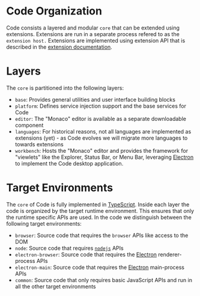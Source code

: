 # Code Organization

Code consists a layered and modular `core` that can be extended using extensions. Extensions are run in a separate process refered to as the
`extension host.` Extensions are implemented using extension API that is described in the [extension documentation](https://code.visualstudio.com/docs/extensions/overview).

# Layers

The `core` is partitioned into the following layers:
- `base`: Provides general utilities and user interface building blocks
- `platform`: Defines service injection support and the base services for Code
- `editor`: The "Monaco" editor is available as a separate downloadable component
- `languages`: For historical reasons, not all languages are implemented as extensions (yet) - as Code evolves we will migrate more languages to towards extensions
- `workbench`: Hosts the "Monaco" editor and provides the framework for "viewlets" like the Explorer, Status Bar, or Menu Bar, leveraging [Electron](http://electron.atom.io/) to implement the Code desktop application.

# Target Environments
The `core` of Code is fully implemented in [TypeScript](https://github.com/microsoft/typescript). Inside each layer the code is organized by the target runtime environment. This ensures that only the runtime specific APIs are used. In the code we distinguish between the following target environments:
- `browser`: Source code that requires the `browser` APIs like access to the DOM
- `node`: Source code that requires [`nodejs`](https://nodejs.org) APIs
- `electron-browser`: Source code that requires the [Electron](http://electron.atom.io/) renderer-process APIs
- `electron-main`: Source code that requires the [Electron](http://electron.atom.io/) main-process APIs
- `common`: Source code that only requires basic JavaScript APIs and run in all the other target environments